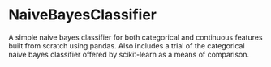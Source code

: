 # NaiveBayesClassifier
A simple naive bayes classifier for both categorical and continuous features built from scratch using pandas. Also includes a trial of the categorical naive bayes classifier offered by scikit-learn as a means of comparison.

